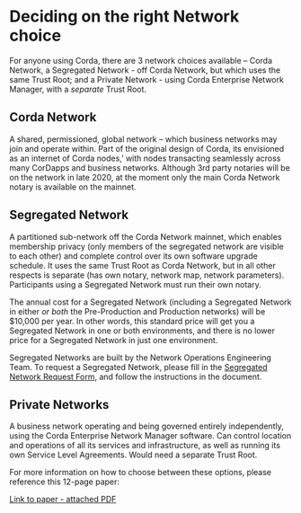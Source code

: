 # Deciding on the right Network choice

For anyone using Corda, there are 3 network choices available – Corda Network, a Segregated Network - off Corda Network, but which uses the same Trust Root; and a Private Network - using Corda Enterprise Network Manager, with a *separate* Trust Root.

## Corda Network

A shared, permissioned, global network – which business networks may join and operate within. Part of the original design of Corda, its envisioned as an internet of Corda nodes,’ with nodes transacting seamlessly across many CorDapps and business networks. Although 3rd party notaries will be on the network in late 2020, at the moment only the main Corda Network notary is available on the mainnet.

## Segregated Network

A partitioned sub-network off the Corda Network mainnet, which enables membership privacy (only members of the segregated network are visible to each other) and complete control over its own software upgrade schedule. It uses the same Trust Root as Corda Network, but in all other respects is separate (has own notary, network map, network parameters). Participants using a Segregated Network must run their own notary. 

The annual cost for a Segregated Network (including a Segregated Network in either *or both* the Pre-Production and Production networks) will be $10,000 per year. In other words, this standard price will get you a Segregated Network in one or both environments, and there is no lower price for a Segregated Network in just one environment.

Segregated Networks are built by the Network Operations Engineering Team. To request a Segregated Network, please fill in the [Segregated Network Request Form](https://github.com/corda-network/corda-network.github.io/blob/Update-to-SN-request-form/assets/Segregated%20Network%20Request%20Form_2021.docx), and follow the instructions in the document.

## Private Networks

A business network operating and being governed entirely independently, using the Corda Enterprise Network Manager software. Can control location and operations of all its services and infrastructure, as well as running its own Service Level Agreements. Would need a separate Trust Root.

For more information on how to choose between these options, please reference this 12-page paper:

[Link to paper - attached PDF](https://github.com/corda-network/corda-network.github.io/blob/change/site-handover/assets/Corda%20Networks%20-%20guiding%20note_Final.pdf)
